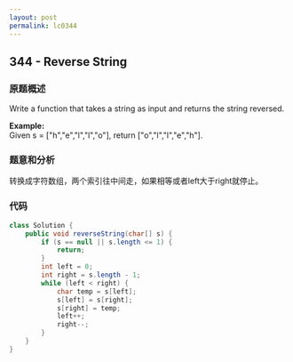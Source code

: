 ```yaml
---
layout: post
permalink: lc0344
---
```


## 344 - Reverse String

### 原题概述

Write a function that takes a string as input and returns the string reversed.

**Example:**  
Given s = ["h","e","l","l","o"], return ["o","l","l","e","h"].

### 题意和分析

转换成字符数组，两个索引往中间走，如果相等或者left大于right就停止。

### 代码

```java
class Solution {
    public void reverseString(char[] s) {
        if (s == null || s.length <= 1) {
            return;
        }
        int left = 0;
        int right = s.length - 1;
        while (left < right) {
            char temp = s[left];
            s[left] = s[right];
            s[right] = temp;
            left++;
            right--;
        }
    }
}
```
